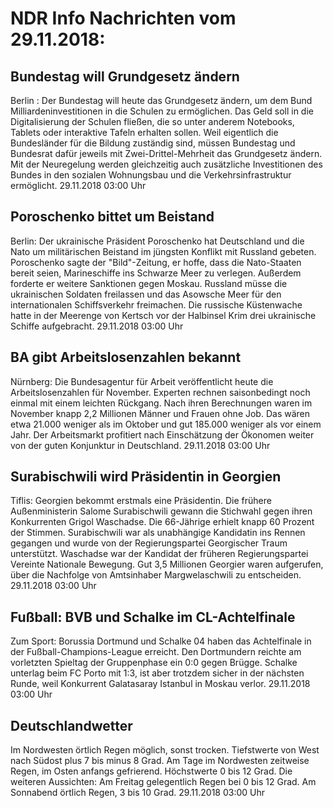 # NDR Info Nachrichten vom 29.11.2018:


## Bundestag will Grundgesetz ändern
Berlin : Der Bundestag will heute das Grundgesetz ändern, um dem Bund Milliardeninvestitionen in die Schulen zu ermöglichen. Das Geld soll in die Digitalisierung der Schulen fließen, die so unter anderem Notebooks, Tablets oder interaktive Tafeln erhalten sollen. Weil eigentlich die Bundesländer für die Bildung zuständig sind, müssen Bundestag und Bundesrat dafür jeweils mit Zwei-Drittel-Mehrheit das Grundgesetz ändern. Mit der Neuregelung werden gleichzeitig auch zusätzliche Investitionen des Bundes in den sozialen Wohnungsbau und die Verkehrsinfrastruktur ermöglicht. 29.11.2018 03:00 Uhr 

## Poroschenko bittet um Beistand
Berlin: Der ukrainische Präsident Poroschenko hat Deutschland und die Nato um militärischen Beistand im jüngsten Konflikt mit Russland gebeten. Poroschenko sagte der "Bild"-Zeitung, er hoffe, dass die Nato-Staaten bereit seien, Marineschiffe ins Schwarze Meer zu verlegen. Außerdem forderte er weitere Sanktionen gegen Moskau. Russland müsse die ukrainischen Soldaten freilassen und das Asowsche Meer für den internationalen Schiffsverkehr freimachen. Die russische Küstenwache hatte in der Meerenge von Kertsch vor der Halbinsel Krim drei ukrainische Schiffe aufgebracht. 29.11.2018 03:00 Uhr 

## BA gibt Arbeitslosenzahlen bekannt
Nürnberg:      Die Bundesagentur für Arbeit veröffentlicht heute die Arbeitslosenzahlen für November. Experten rechnen saisonbedingt noch einmal mit einem leichten Rückgang. Nach ihren Berechnungen waren im November knapp 2,2 Millionen Männer und Frauen ohne Job. Das wären etwa 21.000 weniger als im Oktober und gut 185.000 weniger als vor einem Jahr. Der Arbeitsmarkt profitiert nach Einschätzung der Ökonomen weiter von der guten Konjunktur in Deutschland. 29.11.2018 03:00 Uhr 

## Surabischwili wird Präsidentin in Georgien
Tiflis: Georgien bekommt erstmals eine Präsidentin. Die frühere Außenministerin Salome Surabischwili gewann die Stichwahl gegen ihren Konkurrenten Grigol Waschadse. Die 66-Jährige erhielt knapp 60 Prozent der Stimmen. Surabischwili war als unabhängige Kandidatin ins Rennen gegangen und wurde von der Regierungspartei Georgischer Traum unterstützt. Waschadse war der Kandidat der früheren Regierungspartei Vereinte Nationale Bewegung. Gut 3,5 Millionen Georgier waren aufgerufen, über die Nachfolge von Amtsinhaber Margwelaschwili zu entscheiden. 29.11.2018 03:00 Uhr 

## Fußball: BVB und Schalke im CL-Achtelfinale
Zum Sport: Borussia Dortmund und Schalke 04 haben das Achtelfinale in der Fußball-Champions-League erreicht. Den Dortmundern reichte am vorletzten Spieltag der Gruppenphase ein 0:0 gegen Brügge. Schalke unterlag beim FC Porto mit 1:3, ist aber trotzdem sicher in der nächsten Runde, weil Konkurrent Galatasaray Istanbul in Moskau verlor. 29.11.2018 03:00 Uhr 

## Deutschlandwetter
Im Nordwesten örtlich Regen möglich, sonst trocken. Tiefstwerte von West nach Südost plus 7 bis minus 8 Grad. Am Tage im Nordwesten zeitweise Regen, im Osten anfangs gefrierend. Höchstwerte  0 bis 12 Grad. Die weiteren Aussichten: Am Freitag gelegentlich Regen bei 0 bis 12 Grad. Am Sonnabend örtlich Regen, 3 bis 10 Grad. 29.11.2018 03:00 Uhr 
